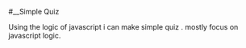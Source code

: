 #__Simple Quiz

Using the logic of javascript i can make simple quiz .
mostly focus on javascript logic.
